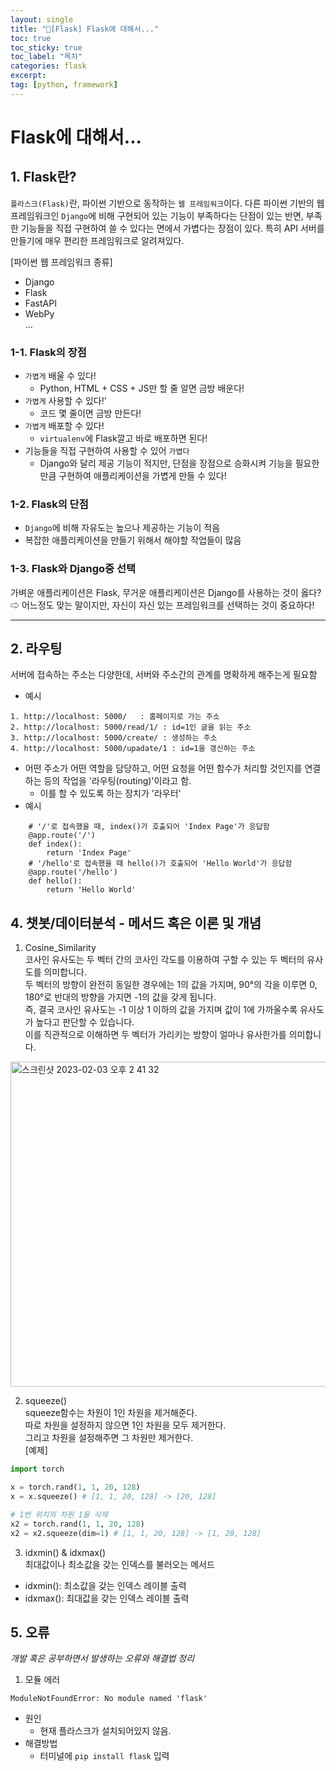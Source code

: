 ```yaml
---
layout: single
title: "📘[Flask] Flask에 대해서..."
toc: true
toc_sticky: true
toc_label: "목차"
categories: flask
excerpt:
tag: [python, framework]
---
```


# Flask에 대해서...
## 1. Flask란?
`플라스크(Flask)`란, 파이썬 기반으로 동작하는 `웹 프레임워크`이다.
다른 파이썬 기반의 웹 프레임워크인 `Django`에 비해 구현되어 있는 기능이 부족하다는 단점이 있는 반면, 부족한 기능들을 직접 구현하여 쓸 수 있다는 면에서 가볍다는 장점이 있다. 
특히 API 서버를 만들기에 매우 편리한 프레임워크로 알려져있다.

[파이썬 웹 프레임워크 종류]
- Django
- Flask
- FastAPI
- WebPy  
...  

### 1-1. Flask의 장점
- `가볍게` 배울 수 있다!
    - Python, HTML + CSS + JS만 할 줄 알면 금방 배운다!  
- `가볍게` 사용할 수 있다!'
    - 코드 몇 줄이면 금방 만든다!  
- `가볍게` 배포할 수 있다!
    - `virtualenv`에 Flask깔고 바로 배포하면 된다!  
- 기능들을 직접 구현하여 사용할 수 있어 `가볍다`
    - Django와 달리 제공 기능이 적지만, 단점을 장점으로 승화시켜 기능을 필요한 만큼 구현하여 애플리케이션을 가볍게 만들 수 있다!  

### 1-2. Flask의 단점
- `Django`에 비해 자유도는 높으나 제공하는 기능이 적음
- 복잡한 애플리케이션을 만들기 위해서 해야할 작업들이 많음  

### 1-3. Flask와 Django중 선택
가벼운 애플리케이션은 Flask, 무거운 애플리케이션은 Django를 사용하는 것이 옳다? ⇨ 어느정도 맞는 말이지만, 자신이 자신 있는 프레임워크를 선택하는 것이 중요하다!


--- 

## 2. 라우팅
서버에 접속하는 주소는 다양한데, 서버와 주소간의 관계를 명확하게 해주는게 필요함
- 예시
>   
    1. http://localhost: 5000/   : 홈페이지로 가는 주소  
    2. http://localhost: 5000/read/1/ : id=1인 글을 읽는 주소  
    3. http://localhost: 5000/create/ : 생성하는 주소  
    4. http://localhost: 5000/upadate/1 : id=1을 갱신하는 주소  
- 어떤 주소가 어떤 역할을 담당하고, 어떤 요청을 어떤 함수가 처리할 것인지를 연결하는 등의 작업을 '라우팅(routing)'이라고 함. 
    - 이를 할 수 있도록 하는 장치가 '라우터'
- 예시


```
    # '/'로 접속했을 때, index()가 호출되어 'Index Page'가 응답함
    @app.route('/')
    def index():
        return 'Index Page'  
    # '/hello'로 접속했을 때 hello()가 호출되어 'Hello World'가 응답함
    @app.route('/hello')
    def hello():
        return 'Hello World'
```

## 4. 챗봇/데이터분석 - 메서드 혹은 이론 및 개념
1. Cosine_Similarity  
코사인 유사도는 두 벡터 간의 코사인 각도를 이용하여 구할 수 있는 두 벡터의 유사도를 의미합니다.   
두 벡터의 방향이 완전히 동일한 경우에는 1의 값을 가지며, 90°의 각을 이루면 0, 180°로 반대의 방향을 가지면 -1의 값을 갖게 됩니다.  
즉, 결국 코사인 유사도는 -1 이상 1 이하의 값을 가지며 값이 1에 가까울수록 유사도가 높다고 판단할 수 있습니다.  
이를 직관적으로 이해하면 두 벡터가 가리키는 방향이 얼마나 유사한가를 의미합니다.  
<img width="520" alt="스크린샷 2023-02-03 오후 2 41 32" src="https://user-images.githubusercontent.com/104587537/216521836-9badbf9b-beed-4458-a0e0-a10bc9c83072.png">
<br>


2. squeeze()  
squeeze함수는 차원이 1인 차원을 제거해준다.  
따로 차원을 설정하지 않으면 1인 차원을 모두 제거한다.  
그리고 차원을 설정해주면 그 차원만 제거한다.  
[예제]  
```python
import torch

x = torch.rand(1, 1, 20, 128)
x = x.squeeze() # [1, 1, 20, 128] -> [20, 128]

# 1번 위치의 차원 1을 삭제
x2 = torch.rand(1, 1, 20, 128)
x2 = x2.squeeze(dim=1) # [1, 1, 20, 128] -> [1, 20, 128]
```

3. idxmin() & idxmax()  
최대값이나 최소값을 갖는 인덱스를 불러오는 메서드
- idxmin(): 최소값을 갖는 인덱스 레이블 출력
- idxmax(): 최대값을 갖는 인덱스 레이블 출력







## 5. 오류
*개발 혹은 공부하면서 발생하는 오류와 해결법 정리*  

1. 모듈 에러
```
ModuleNotFoundError: No module named 'flask'
```  
- 원인
  - 현재 플라스크가 설치되어있지 않음.
- 해결방법
  - 터미널에 `pip install flask` 입력


